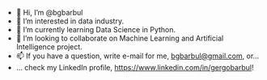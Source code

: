 - 👋 Hi, I’m @bgbarbul
- 👀 I’m interested in data industry.
- 🌱 I’m currently learning Data Science in Python.
- 💞️ I’m looking to collaborate on Machine Learning and Artificial Intelligence project.
- 📫 If you have a question, write e-mail for me, bgbarbul@gmail.com, or...
- ... check my LinkedIn profile, https://www.linkedin.com/in/gergobarbul!
